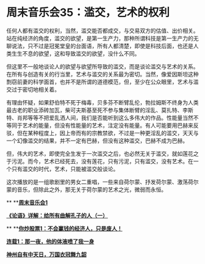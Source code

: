 周末音乐会35：滥交，艺术的权利
====



任何人都有滥交的权利，当然，滥交能否都成交，与交易双方的估值、出价相关。站在纯经济的角度，滥交的欲望，是第一生产力，那种所谓科技是第一生产力的无聊说法，只不过是冠冕堂皇的台面语，所有人都清楚，即使是科技后面，也还是人类生生不息的欲望，这和导致滥交的欲望，没什么不同。

但这里不一般地谈论人的欲望与欲望所导致的滥交，而是谈论滥交与艺术的关系。在所有与创造有关的行当里，艺术与滥交的关系最为密切。当然，像爱因斯坦这种剽窃前妻的科学面首，也并不是所谓的道德模范，但，至少在公众眼里，艺术与滥交过于密切地相关着。

有理由怀疑，如果舒伯特不死于梅毒，贝多芬不断臂乱伦，勃拉姆斯不终身为人类最古老的职业添砖加瓦，柴可夫斯基至死不参与集体断臂的淫乱、莫扎特、李斯特、肖邦等等不把爱乱洒人间，我们是否能听到这么多伟大的作品。性能量当然不等同于艺术的能量，但没有性能量的艺术，注定没有能量。有人可能要用巴赫来反驳，但在某种程度上，因上帝而有的宗教禁欲，不过是一种更淫乱的滥交，天天与一个幻像滥交的结果，并不一定有巴赫，但没有这种滥交，巴赫不成为巴赫。

但，伟大的艺术，即使完全生发于一次滥交之后，也必然无关于滥交，就如莲花之于污泥。而今，艺术已经死去，没有莲花，只有污泥，只有滥交，没有艺术。在一个只有滥交的时代，艺术，只能被滥交般谈论。

这次播放的是一组歌剧里的男女二重唱，一些来自荷尔蒙、抒发荷尔蒙、激荡荷尔蒙的音乐，但除此之外，那无关于荷尔蒙的艺术之光，微弱而永恒。

** **[**周末音乐会1**](http://blog.sina.com.cn/u/486e105c0100056e)

[**《论语》详解：给所有曲解孔子的人（一）**](http://blog.sina.com.cn/u/486e105c010006n3)

** **[**你炒股票1：不会赢钱的经济人，只是废人！**](http://blog.sina.com.cn/u/486e105c01000461)

[**连载1：那一夜，他的体液喷了我一身**](http://blog.sina.com.cn/u/486e105c010001xk)

[**神州自有中天日，万国衣冠舞九韶**](http://blog.sina.com.cn/u/486e105c0100099p)

[](http://blog.sina.com.cn/u/486e105c01000a10)
